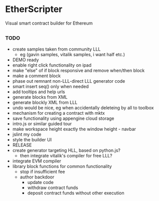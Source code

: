 # EtherScripter
Visual smart contract builder for Ethereum
##

### TODO
* create samples taken from community LLL
  - eg (gavin samples, vitalik samples, i want half etc.)
* DEMO ready
* enable right click functionality on ipad
* make "else" of if block responsive and remove when/then block
* make a comment block
* phase out remnant non-LLL-direct LLL generator code
* smart insert seq() only when needed
* add tooltips and help urls
* generate blocks from XML 
* generate blockly XML from LLL
* undo would be nice, eg when accidentally deleteing by all to toolbox 
* mechanism for creating a contract with mktx
* save functionality using appengine cloud storage
* intro.js or similar guided tour
* make workspace height exactly the window height - navbar
* jslint my code
* style the builder UI
* RELEASE
* create generator targeting HLL, based on python.js?
  - then integrate vitalik's compiler for free LLL?
* integrate EVM compiler
* library block functions for common functionality
  - stop if insufficient fee
  - author backdoor
    * update code
    * withdraw contract funds
    * deposit contract funds without other execution

